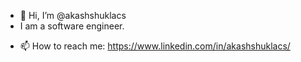- 👋 Hi, I’m @akashshuklacs
- I am a software engineer.
<!-- - 👀 I’m interested in ... -->
<!-- - 🌱 I’m currently learning ... -->
<!-- - 💞️ I’m looking to collaborate on ... -->
- 📫 How to reach me: https://www.linkedin.com/in/akashshuklacs/

<!---
akashshuklacs/akashshuklacs is a ✨ special ✨ repository because its `README.md` (this file) appears on your GitHub profile.
You can click the Preview link to take a look at your changes.
--->
